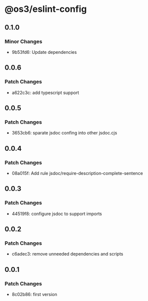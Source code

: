 # @os3/eslint-config

## 0.1.0

### Minor Changes

- 9b53fd6: Update dependencies

## 0.0.6

### Patch Changes

- a622c3c: add typescript support

## 0.0.5

### Patch Changes

- 3653cb6: sparate jsdoc confing into other jsdoc.cjs

## 0.0.4

### Patch Changes

- 08a015f: Add rule jsdoc/require-description-complete-sentence

## 0.0.3

### Patch Changes

- 44519f8: configure jsdoc to support imports

## 0.0.2

### Patch Changes

- c6adec3: remove unneeded dependencies and scripts

## 0.0.1

### Patch Changes

- 8c02b86: first version

